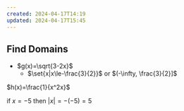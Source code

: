 ```yaml
---
created: 2024-04-17T14:19
updated: 2024-04-17T15:45
---
```

## Find Domains
- $g(x)=\sqrt{3-2x}$
	- $\set{x|x\le-\frac{3}{2}}$ or $(-\infty, \frac{3}{2}]$


$h(x)=\frac{1}{x^2x}$

if $x = -5$ then $|x|=-(-5)=5$
